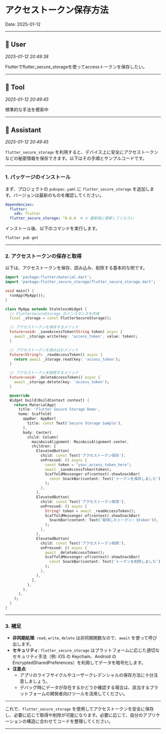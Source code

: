 # アクセストークン保存方法

Date: 2025-01-12

---

## 👤 User
*2025-01-12 20:49:38*

Flutterでflutter_secure_storageを使ってaccessトークンを保存したい。

---

## 🔧 Tool
*2025-01-12 20:49:45*

標準的な手法を模索中

---

## 🤖 Assistant
*2025-01-12 20:49:45*

`flutter_secure_storage` を利用すると、デバイス上に安全にアクセストークンなどの秘密情報を保存できます。以下はその手順とサンプルコードです。

---

### 1. パッケージのインストール

まず、プロジェクトの `pubspec.yaml` に `flutter_secure_storage` を追加します。バージョンは最新のものを確認してください。

```yaml
dependencies:
  flutter:
    sdk: flutter
  flutter_secure_storage: ^8.0.0  # ※ 最新版に更新してください
```

インストール後、以下のコマンドを実行します。

```bash
flutter pub get
```

---

### 2. アクセストークンの保存と取得

以下は、アクセストークンを保存、読み込み、削除する基本的な例です。

```dart
import 'package:flutter/material.dart';
import 'package:flutter_secure_storage/flutter_secure_storage.dart';

void main() {
  runApp(MyApp());
}

class MyApp extends StatelessWidget {
  // FlutterSecureStorage のインスタンスを作成
  final _storage = const FlutterSecureStorage();

  // アクセストークンを保存するメソッド
  Future<void> _saveAccessToken(String token) async {
    await _storage.write(key: 'access_token', value: token);
  }

  // アクセストークンを読み込むメソッド
  Future<String?> _readAccessToken() async {
    return await _storage.read(key: 'access_token');
  }

  // アクセストークンを削除するメソッド
  Future<void> _deleteAccessToken() async {
    await _storage.delete(key: 'access_token');
  }

  @override
  Widget build(BuildContext context) {
    return MaterialApp(
      title: 'Flutter Secure Storage Demo',
      home: Scaffold(
        appBar: AppBar(
          title: const Text('Secure Storage Sample'),
        ),
        body: Center(
          child: Column(
            mainAxisAlignment: MainAxisAlignment.center,
            children: [
              ElevatedButton(
                child: const Text('アクセストークン保存'),
                onPressed: () async {
                  const token = "your_access_token_here";
                  await _saveAccessToken(token);
                  ScaffoldMessenger.of(context).showSnackBar(
                    const SnackBar(content: Text('トークンを保存しました')),
                  );
                },
              ),
              ElevatedButton(
                child: const Text('アクセストークン取得'),
                onPressed: () async {
                  String? token = await _readAccessToken();
                  ScaffoldMessenger.of(context).showSnackBar(
                    SnackBar(content: Text('取得したトークン: $token')),
                  );
                },
              ),
              ElevatedButton(
                child: const Text('アクセストークン削除'),
                onPressed: () async {
                  await _deleteAccessToken();
                  ScaffoldMessenger.of(context).showSnackBar(
                    const SnackBar(content: Text('トークンを削除しました')),
                  );
                },
              ),
            ],
          ),
        ),
      ),
    );
  }
}
```

---

### 3. 補足

- **非同期処理**: `read`, `write`, `delete` は非同期関数なので、`await` を使って呼び出します。
- **セキュリティ**: `flutter_secure_storage` はプラットフォームに応じた適切なセキュリティ手法（例: iOS の Keychain、Android の EncryptedSharedPreferences）を利用してデータを暗号化します。
- **注意点**:  
  - アプリのライフサイクルやユーザークレデンシャルの保存方法に十分注意しましょう。  
  - デバッグ時にデータが存在するかどうか確認する場合は、該当するプラットフォームの開発者向けツールを活用してください。

---

これで、`flutter_secure_storage` を使用してアクセストークンを安全に保存し、必要に応じて取得や削除が可能になります。必要に応じて、自分のアプリケーションの構造に合わせてコードを整理してください。

---
